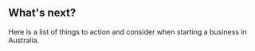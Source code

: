 ## What's next?

Here is a list of things to action and consider when starting a business in Australia.